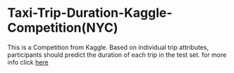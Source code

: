 # Taxi-Trip-Duration-Kaggle-Competition(NYC)
This is a Competition from Kaggle. Based on individual trip attributes, participants should predict the duration of each trip in the test set.
for more info click [here](https://www.kaggle.com/competitions/nyc-taxi-trip-duration/overview)
